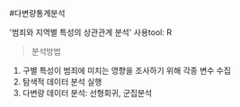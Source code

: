 #다변량통계분석

'범죄와 지역별 특성의 상관관계 분석'
사용tool: R

> 분석방법
1. 구별 특성이 범죄에 미치는 영향을 조사하기 위해 각종 변수 수집
2. 탐색적 데이터 분석 실행
3. 다변량 데이터 분석: 선형회귀, 군집분석
